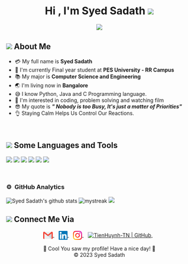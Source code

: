 <h1 align="center"><b>Hi , I'm Syed Sadath </b><img src="https://media.giphy.com/media/hvRJCLFzcasrR4ia7z/giphy.gif" width="35"></h1>
<!--  -->
<p align="center">
  <a href="https://github.com/DenverCoder1/readme-typing-svg"><img src="https://readme-typing-svg.herokuapp.com?font=Time+New+Roman&color=cyan&size=25&center=true&vCenter=true&width=600&height=100&lines=Good+to+see+you+Here..&hearts;++;Computer+Science+Student;Active+Learner;Love+to+learn+new+programming+skills"></a>
</p>


## <img src="https://github.com/sadu-sadd/sadu-sadd/assets/90209613/c574c280-3a74-4794-af16-51499f3d05ed" width="35"> About Me

- :credit_card: My full name is **Syed Sadath** 
- :school: I'm currently Final year student at **PES University - RR Campus**
- :books: My major is **Computer Science and Engineering**
- :earth_asia: I'm living now in **Bangalore**
- :sweat_smile: I know Python, Java and C Programming language.
- :monocle_face: I'm interested in coding, problem solving and watching film
- :sunglasses: My quote is ***" Nobody is too Busy, It's just a matter of Priorities"*** 
- :ok_hand: Staying Calm Helps Us Control Our Reactions.
<br>

## <img src="https://media2.giphy.com/media/QssGEmpkyEOhBCb7e1/giphy.gif?cid=ecf05e47a0n3gi1bfqntqmob8g9aid1oyj2wr3ds3mg700bl&rid=giphy.gif" width="50px"> Some Languages and Tools
<p align="left">
  <img src="https://img.icons8.com/color/48/4a90e2/python--v1.png"/>
  <img src="https://img.icons8.com/color/48/4a90e2/java-coffee-cup-logo--v1.png"/>
  <img src="https://img.icons8.com/color/48/4a90e2/c-programming.png"/>
  <img src="https://img.icons8.com/color/48/4a90e2/visual-studio-code-2019.png"/>
  <img src="https://img.icons8.com/fluent/48/4a90e2/github.png"/>
  <img src="https://img.icons8.com/color/48/4a90e2/git.png"/>
</p>
<br>


### ⚙️ &nbsp;GitHub Analytics

![Syed Sadath's github stats](https://github-readme-stats.vercel.app/api?username=sadu-sadd&show_icons=true&theme=transparent)
<img src="https://github-readme-streak-stats.herokuapp.com/?user=sadu-sadd&theme=transparent" alt="mystreak"/>
<img src="https://github-readme-stats.vercel.app/api/top-langs/?username=sadu-sadd&theme=transparent&layout=compact">


## <img src='https://raw.githubusercontent.com/ShahriarShafin/ShahriarShafin/main/Assets/handshake.gif' width="80px"> Connect Me Via
<p align="center">
  <a href="mailto:syedsadath322@outlook.com" >
    <img align="center" alt="TienHuynh-TN | Gmail" width="26px" src="https://github.com/SatYu26/SatYu26/blob/master/Assets/Gmail.svg" />
  </a> &nbsp;&nbsp;
  
  <a href="https://www.linkedin.com/in/syedsadath322/" target="_blank">
    <img align="center" alt="TienHuynh-TN | Linkedin" width="24px" src="https://github.com/SatYu26/SatYu26/blob/master/Assets/Linkedin.svg" />
  </a> &nbsp;&nbsp;
  
  <a href="https://www.instagram.com/sadu_sadd/" target="_blank">
    <img align="center" alt="TienHuynh-TN | Instagram" width="24px" src="https://github.com/SatYu26/SatYu26/blob/master/Assets/Instagram.svg" />
  </a> &nbsp;&nbsp;
  
  <a href="https://profile-summary-for-github.herokuapp.com/user/sadu-sadd" target="_blank">
    <img align="center" alt="TienHuynh-TN | GitHub" width="26px" src="https://upload.wikimedia.org/wikipedia/commons/thumb/a/ae/Github-desktop-logo-symbol.svg/1024px-Github-desktop-logo-symbol.svg.png" />
  </a> &nbsp;&nbsp;
<p> 

<div align="center">
  🙂 Cool You saw my profile! Have a nice day! 🙂 <br/>
  &copy; 2023 Syed Sadath
</div>
